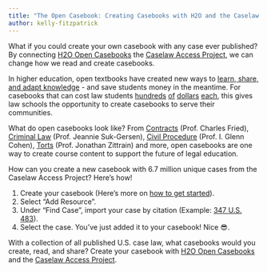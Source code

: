```yaml
---
title: "The Open Casebook: Creating Casebooks with H2O and the Caselaw Access Project"
author: kelly-fitzpatrick
---
```

What if you could create your own casebook with any case ever published? By connecting [H2O Open Casebooks](https://opencasebook.org/) the [Caselaw Access Project](https://case.law/), we can change how we read and create casebooks.

In higher education, open textbooks have created new ways to [learn, share, and adapt knowledge](https://sparcopen.org/open-education/) - and save students money in the meantime. For casebooks that can cost law students [hundreds](https://www.wklegaledu.com/Chemerinsky-Conlaw6) [of](https://www.wklegaledu.com/Massey-ConLaw6) [dollars](https://www.wklegaledu.com/Friedman-ConstitutionalLaw2) [each](https://www.wklegaledu.com/Templin-Contracts2), this gives law schools the opportunity to create casebooks to serve their communities. 

What do open casebooks look like? From [Contracts](https://opencasebook.org/casebooks/25965-contracts) (Prof. Charles Fried), [Criminal Law](https://opencasebook.org/casebooks/28024-criminal-law-spring-2017) (Prof. Jeannie Suk-Gersen), [Civil Procedure](https://opencasebook.org/casebooks/29269-civil-procedure-fall-2014) (Prof. I. Glenn Cohen), [Torts](https://opencasebook.org/casebooks/30206-zittrain-torts-playlist-spring-2013) (Prof. Jonathan Zittrain) and more, open casebooks are one way to create course content to support the future of legal education. 

How can you create a new casebook with 6.7 million unique cases from the Caselaw Access Project? Here’s how! 

1. Create your casebook (Here’s more on [how to get started](https://about.opencasebook.org/#making-casebooks)).
2. Select “Add Resource”.
3. Under “Find Case”, import your case by citation (Example: [347 U.S. 483](https://cite.case.law/us/347/483/)).
4. Select the case. You’ve just added it to your casebook! Nice 😎. 

With a collection of all published U.S. case law, what casebooks would you create, read, and share? Create your casebook with [H2O Open Casebooks](https://opencasebook.org/) and the [Caselaw Access Project](https://case.law/).
